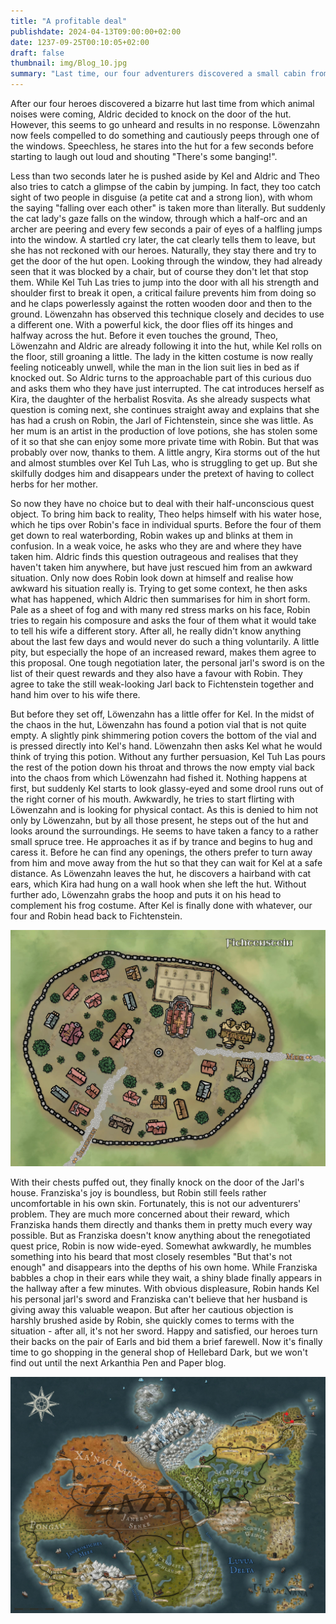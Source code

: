 ```yaml
---
title: "A profitable deal"
publishdate: 2024-04-13T09:00:00+02:00
date: 1237-09-25T00:10:05+02:00
draft: false
thumbnail: img/Blog_10.jpg
summary: "Last time, our four adventurers discovered a small cabin from which strange noises were coming. This time, they investigate further and knock politely. But there is no response to the knocking, so Löwenzahn carefully peeks through one of the hut's windows. Find out what he discovers here:"
---
```


After our four heroes discovered a bizarre hut last time from which animal noises were coming, Aldric decided to knock on the door of the hut. However, this seems to go unheard and results in no response. Löwenzahn now feels compelled to do something and cautiously peeps through one of the windows. Speechless, he stares into the hut for a few seconds before starting to laugh out loud and shouting "There's some banging!".

Less than two seconds later he is pushed aside by Kel and Aldric and Theo also tries to catch a glimpse of the cabin by jumping. In fact, they too catch sight of two people in disguise (a petite cat and a strong lion), with whom the saying "falling over each other" is taken more than literally. But suddenly the cat lady's gaze falls on the window, through which a half-orc and an archer are peering and every few seconds a pair of eyes of a halfling jumps into the window. A startled cry later, the cat clearly tells them to leave, but she has not reckoned with our heroes. Naturally, they stay there and try to get the door of the hut open. Looking through the window, they had already seen that it was blocked by a chair, but of course they don't let that stop them. While Kel Tuh Las tries to jump into the door with all his strength and shoulder first to break it open, a critical failure prevents him from doing so and he claps powerlessly against the rotten wooden door and then to the ground. Löwenzahn has observed this technique closely and decides to use a different one. With a powerful kick, the door flies off its hinges and halfway across the hut. Before it even touches the ground, Theo, Löwenzahn and Aldric are already following it into the hut, while Kel rolls on the floor, still groaning a little. The lady in the kitten costume is now really feeling noticeably unwell, while the man in the lion suit lies in bed as if knocked out. So Aldric turns to the approachable part of this curious duo and asks them who they have just interrupted. The cat introduces herself as Kira, the daughter of the herbalist Rosvita. As she already suspects what question is coming next, she continues straight away and explains that she has had a crush on Robin, the Jarl of Fichtenstein, since she was little. As her mum is an artist in the production of love potions, she has stolen some of it so that she can enjoy some more private time with Robin. But that was probably over now, thanks to them. A little angry, Kira storms out of the hut and almost stumbles over Kel Tuh Las, who is struggling to get up. But she skilfully dodges him and disappears under the pretext of having to collect herbs for her mother.

So now they have no choice but to deal with their half-unconscious quest object. To bring him back to reality, Theo helps himself with his water hose, which he tips over Robin's face in individual spurts. Before the four of them get down to real waterbording, Robin wakes up and blinks at them in confusion. In a weak voice, he asks who they are and where they have taken him. Aldric finds this question outrageous and realises that they haven't taken him anywhere, but have just rescued him from an awkward situation. Only now does Robin look down at himself and realise how awkward his situation really is. Trying to get some context, he then asks what has happened, which Aldric then summarises for him in short form. Pale as a sheet of fog and with many red stress marks on his face, Robin tries to regain his composure and asks the four of them what it would take to tell his wife a different story. After all, he really didn't know anything about the last few days and would never do such a thing voluntarily. A little pity, but especially the hope of an increased reward, makes them agree to this proposal. One tough negotiation later, the personal jarl's sword is on the list of their quest rewards and they also have a favour with Robin. They agree to take the still weak-looking Jarl back to Fichtenstein together and hand him over to his wife there.

But before they set off, Löwenzahn has a little offer for Kel. In the midst of the chaos in the hut, Löwenzahn has found a potion vial that is not quite empty. A slightly pink shimmering potion covers the bottom of the vial and is pressed directly into Kel's hand. Löwenzahn then asks Kel what he would think of trying this potion. Without any further persuasion, Kel Tuh Las pours the rest of the potion down his throat and throws the now empty vial back into the chaos from which Löwenzahn had fished it. Nothing happens at first, but suddenly Kel starts to look glassy-eyed and some drool runs out of the right corner of his mouth. Awkwardly, he tries to start flirting with Löwenzahn and is looking for physical contact. As this is denied to him not only by Löwenzahn, but by all those present, he steps out of the hut and looks around the surroundings. He seems to have taken a fancy to a rather small spruce tree. He approaches it as if by trance and begins to hug and caress it. Before he can find any openings, the others prefer to turn away from him and move away from the hut so that they can wait for Kel at a safe distance. As Löwenzahn leaves the hut, he discovers a hairband with cat ears, which Kira had hung on a wall hook when she left the hut. Without further ado, Löwenzahn grabs the hoop and puts it on his head to complement his frog costume. After Kel is finally done with whatever, our four and Robin head back to Fichtenstein. 

<div class="img-max center">
  <img class="img-fluid rounded"  title="Map Fichtenstein" alt="Map Fichtenstein." src="./img/fichtenstein.jpg" />
</div>

With their chests puffed out, they finally knock on the door of the Jarl's house. Franziska's joy is boundless, but Robin still feels rather uncomfortable in his own skin. Fortunately, this is not our adventurers' problem. They are much more concerned about their reward, which Franziska hands them directly and thanks them in pretty much every way possible. But as Franziska doesn't know anything about the renegotiated quest price, Robin is now wide-eyed. Somewhat awkwardly, he mumbles something into his beard that most closely resembles "But that's not enough" and disappears into the depths of his own home. While Franziska babbles a chop in their ears while they wait, a shiny blade finally appears in the hallway after a few minutes. With obvious displeasure, Robin hands Kel his personal jarl's sword and Franziska can't believe that her husband is giving away this valuable weapon. But after her cautious objection is harshly brushed aside by Robin, she quickly comes to terms with the situation - after all, it's not her sword. Happy and satisfied, our heroes turn their backs on the pair of Earls and bid them a brief farewell. Now it's finally time to go shopping in the general shop of Hellebard Dark, but we won't find out until the next Arkanthia Pen and Paper blog.

<div class="center">
  <img class="img-fluid" title="Worldmap Arkanthia" alt="Worldmap Arkanthia." src="./img/Arkanthia_Full_Map_Fichtenstein_Blog_10.jpg" />
</div>


